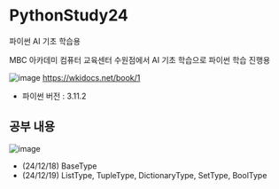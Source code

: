 # PythonStudy24
파이썬 AI 기초 학습용

MBC 아카데미 컴퓨터 교육센터 수원점에서 AI 기초 학습으로 파이썬 학습 진행용

![image](https://github.com/user-attachments/assets/2b1cc33b-4055-485a-a8c8-b111297f2eaf)
https://wkidocs.net/book/1

- 파이썬 버전 : 3.11.2

## 공부 내용

![image](https://github.com/user-attachments/assets/11c14d01-59f5-4cf7-864a-796ddf89242e)
- (24/12/18) BaseType
- (24/12/19) ListType, TupleType, DictionaryType, SetType, BoolType

